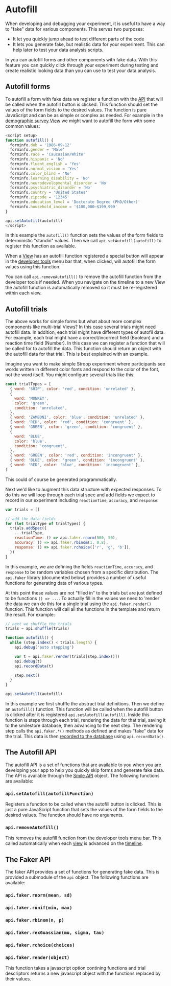 # Autofill

When developing and debugging your experiment, it is useful to have a way to
"fake" data for various components. This serves two purposes:

- It let you quickly jump ahead to test different parts of the code
- It lets you generate fake, but realistic data for your experiment. This can
  help later to test your data analysis scripts.

In <SmileText/> you can autofill forms and other components with fake data. With
this feature you can quickly click through your experiment during testing and
create realistic looking data than you can use to test your data analysis.

## Autofill forms

To autofill a form with fake data we register a function with the [API](/api)
that will be called when the autofill button is clicked. This function should
set the values of the form fields to the desired values. The function is pure
JavaScript and can be as simple or complex as needed. For example in the
[demographic survey View](/coding/views#demographic-survey) we might want to
autofill the form with some common values:

```js
<script setup>
function autofill() {
  forminfo.dob = '1986-09-12'
  forminfo.gender = 'Male'
  forminfo.race = 'Caucasian/White'
  forminfo.hispanic = 'No'
  forminfo.fluent_english = 'Yes'
  forminfo.normal_vision = 'Yes'
  forminfo.color_blind = 'No'
  forminfo.learning_disability = 'No'
  forminfo.neurodevelopmental_disorder = 'No'
  forminfo.psychiatric_disorder = 'No'
  forminfo.country = 'United States'
  forminfo.zipcode = '12345'
  forminfo.education_level = 'Doctorate Degree (PhD/Other)'
  forminfo.household_income = '$100,000–$199,999'
}

api.setAutofill(autofill)
</script>
```

In this example the `autofill()` function sets the values of the form fields to
deterministic "standin" values. Then we call `api.setAutofill(autofill)` to
register this function as available.

When a [View](/coding/views) has an autofill function registered a special
button will appear in the [developer tools](/coding/developing) menu bar that,
when clicked, will autofill the form values using this function.

You can call `api.removeAutofill()` to remove the autofill function from the
developer tools if needed. When you navigate on the timeline to a new View the
autofill function is automatically removed so it must be re-registered within
each view.

## Autofill trials

The above works for simple forms but what about more complex components like
multi-trial Views? In this case several trials might need autofill data. In
addition, each trial might have different types of autofil data. For example,
each trial might have a correct/incorrect field (Boolean) and a reaction time
field (Number). In this case we can register a function that will be called for
to autofill the data. This function should return an object with the autofill
data for that trial. This is best explained with an example.

Imagine you want to make simple Stroop experiment where participants see words
written in different color fonts and respond to the color of the font, not the
word itself. You might configure several trials like this:

```js
const trialTypes = [
  { word: 'SHIP', color: 'red', condition: 'unrelated' },
  {
    word: 'MONKEY',
    color: 'green',
    condition: 'unrelated',
  },
  { word: 'ZAMBONI', color: 'blue', condition: 'unrelated' },
  { word: 'RED', color: 'red', condition: 'congruent' },
  { word: 'GREEN', color: 'green', condition: 'congruent' },
  {
    word: 'BLUE',
    color: 'blue',
    condition: 'congruent',
  },
  { word: 'GREEN', color: 'red', condition: 'incongruent' },
  { word: 'BLUE', color: 'green', condition: 'incongruent' },
  { word: 'RED', color: 'blue', condition: 'incongruent' },
]
```

This could of course be generated programmatically.

Next we'd like to augment this data structure with expected responses. To do
this we will loop through each trial spec and add fields we expect to record in
our experiment including `reactionTime`, `accuracy`, and `response`:

```js
var trials = []

// add the data fields
for (let trialType of trialTypes) {
  trials.addSpec({
    ...trialType,
    reactionTime: () => api.faker.rnorm(500, 50),
    accuracy: () => api.faker.rbinom(1, 0.8),
    response: () => api.faker.rchoice(['r', 'g', 'b']),
  })
}
```

In this example, we are defining the fields `reactionTime`, `accuracy`, and
`response` to be random variables chosen from a specific distribution. The
`api.faker` library (documented below) provides a number of useful functions for
generating data of various types.

At this point these values are not "filled in" to the trials but are just
defined to be functions `() => ...`. To actually fill in the values we need to
'render' the data we can do this for a single trial using the
`api.faker.render()` function. This function will call all the functions in the
template and return the result. For example:

```js
// next we shuffle the trials
trials = api.shuffle(trials)

function autofill() {
  while (step.index() < trials.length) {
    api.debug('auto stepping')

    var t = api.faker.render(trials[step.index()])
    api.debug(t)
    api.recordData(t)

    step.next()
  }
}

api.setAutofill(autofill)
```

In this example we first shuffle the abstract trial definitions. Then we define
an `autofill()` function. This function will be called when the autofill button
is clicked after it is registered `api.setAutofill(autofill)`. Inside this
function is steps through each trial, rendering the data for that trial, saving
it to the smilestore database, then advancing to the next step. The rendering
step calls the `api.faker.*()` methods as defined and makes "fake" data for the
trial. This data is then [recorded to the database](/coding/datastorage) using
`api.recordData()`.

## The Autofill API

The autofill API is a set of functions that are available to you when you are
developing your app to help you quickly skip forms and generate fake data. The
API is available through the [Smile API](/api) object. The following functions
are available:

### `api.setAutofill(autofillFunction)`

Registers a function to be called when the autofill button is clicked. This is
just a pure JavaScript function that sets the values of the form fields to the
desired values. The function should have no arguments.

### `api.removeAutofill()`

This removes the autofill function from the developer tools menu bar. This
called automatically when each [view](/coding/views) is advanced on the
[timeline](/coding/timeline).

## The Faker API

The faker API provides a set of functions for generating fake data. This is
provided a submodule of the `api` object. The following functions are available:

### `api.faker.rnorm(mean, sd)`

### `api.faker.runif(min, max)`

### `api.faker.rbinom(n, p)`

### `api.faker.rexGuassian(mu, sigma, tau)`

### `api.faker.rchoice(choices)`

### `api.faker.render(object)`

This function takes a javascript option contining functions and trial
descriptors returns a new javascript object with the functions replaced by their
values.
